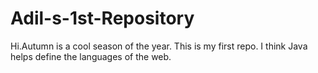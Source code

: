 # Adil-s-1st-Repository
Hi.Autumn is a cool season of the year.
This is my first repo.
I think Java helps define the languages of the web.
